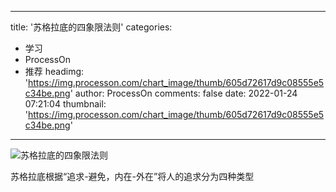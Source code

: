 
---
title: '苏格拉底的四象限法则'
categories: 
 - 学习
 - ProcessOn
 - 推荐
headimg: 'https://img.processon.com/chart_image/thumb/605d72617d9c08555e5c34be.png'
author: ProcessOn
comments: false
date: 2022-01-24 07:21:04
thumbnail: 'https://img.processon.com/chart_image/thumb/605d72617d9c08555e5c34be.png'
---

<div>   
<img class="thumb" alt="苏格拉底的四象限法则" src="https://img.processon.com/chart_image/thumb/605d72617d9c08555e5c34be.png" referrerpolicy="no-referrer">
<p>苏格拉底根据“追求-避免，内在-外在”将人的追求分为四种类型</p>  
</div>
            